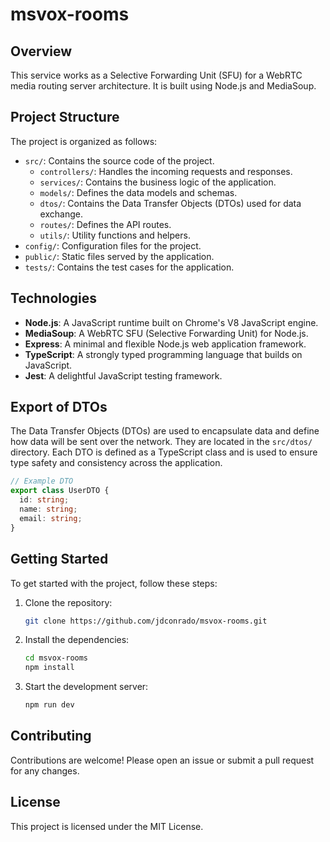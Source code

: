 # msvox-rooms

## Overview
This service works as a Selective Forwarding Unit (SFU) for a WebRTC media routing server architecture. It is built using Node.js and MediaSoup.

## Project Structure
The project is organized as follows:
- `src/`: Contains the source code of the project.
  - `controllers/`: Handles the incoming requests and responses.
  - `services/`: Contains the business logic of the application.
  - `models/`: Defines the data models and schemas.
  - `dtos/`: Contains the Data Transfer Objects (DTOs) used for data exchange.
  - `routes/`: Defines the API routes.
  - `utils/`: Utility functions and helpers.
- `config/`: Configuration files for the project.
- `public/`: Static files served by the application.
- `tests/`: Contains the test cases for the application.

## Technologies
- **Node.js**: A JavaScript runtime built on Chrome's V8 JavaScript engine.
- **MediaSoup**: A WebRTC SFU (Selective Forwarding Unit) for Node.js.
- **Express**: A minimal and flexible Node.js web application framework.
- **TypeScript**: A strongly typed programming language that builds on JavaScript.
- **Jest**: A delightful JavaScript testing framework.

## Export of DTOs
The Data Transfer Objects (DTOs) are used to encapsulate data and define how data will be sent over the network. They are located in the `src/dtos/` directory. Each DTO is defined as a TypeScript class and is used to ensure type safety and consistency across the application.

```typescript
// Example DTO
export class UserDTO {
  id: string;
  name: string;
  email: string;
}
```

## Getting Started
To get started with the project, follow these steps:

1. Clone the repository:
   ```bash
   git clone https://github.com/jdconrado/msvox-rooms.git
   ```
2. Install the dependencies:
   ```bash
   cd msvox-rooms
   npm install
   ```
3. Start the development server:
   ```bash
   npm run dev
   ```

## Contributing
Contributions are welcome! Please open an issue or submit a pull request for any changes.

## License
This project is licensed under the MIT License.

